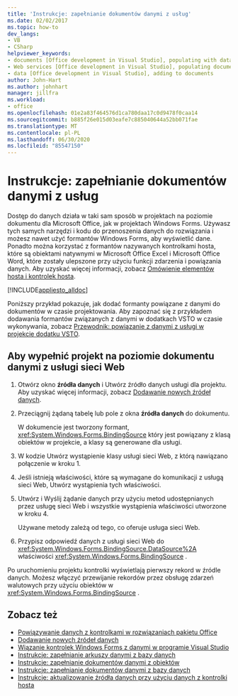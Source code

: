 ```yaml
---
title: 'Instrukcje: zapełnianie dokumentów danymi z usług'
ms.date: 02/02/2017
ms.topic: how-to
dev_langs:
- VB
- CSharp
helpviewer_keywords:
- documents [Office development in Visual Studio], populating with data
- Web services [Office development in Visual Studio], populating documents
- data [Office development in Visual Studio], adding to documents
author: John-Hart
ms.author: johnhart
manager: jillfra
ms.workload:
- office
ms.openlocfilehash: 01e2a83f464576d1ca780daa17c0d9478f0caa14
ms.sourcegitcommit: b885f26e015d03eafe7c885040644a52bb071fae
ms.translationtype: MT
ms.contentlocale: pl-PL
ms.lasthandoff: 06/30/2020
ms.locfileid: "85547150"
---
```

# <a name="how-to-populate-documents-with-data-from-services"></a>Instrukcje: zapełnianie dokumentów danymi z usług

Dostęp do danych działa w taki sam sposób w projektach na poziomie dokumentu dla Microsoft Office, jak w projektach Windows Forms. Używasz tych samych narzędzi i kodu do przenoszenia danych do rozwiązania i możesz nawet użyć formantów Windows Forms, aby wyświetlić dane. Ponadto można korzystać z formantów nazywanych kontrolkami hosta, które są obiektami natywnymi w Microsoft Office Excel i Microsoft Office Word, które zostały ulepszone przy użyciu funkcji zdarzenia i powiązania danych. Aby uzyskać więcej informacji, zobacz [Omówienie elementów hosta i kontrolek hosta](../vsto/host-items-and-host-controls-overview.md).

[!INCLUDE[appliesto_alldoc](../vsto/includes/appliesto-alldoc-md.md)]

Poniższy przykład pokazuje, jak dodać formanty powiązane z danymi do dokumentów w czasie projektowania. Aby zapoznać się z przykładem dodawania formantów związanych z danymi w dodatkach VSTO w czasie wykonywania, zobacz [Przewodnik: powiązanie z danymi z usługi w projekcie dodatku VSTO](../vsto/walkthrough-binding-to-data-from-a-service-in-a-vsto-add-in-project.md).

## <a name="to-populate-a-document-level-project-with-data-from-a-web-service"></a>Aby wypełnić projekt na poziomie dokumentu danymi z usługi sieci Web

1. Otwórz okno **źródła danych** i Utwórz źródło danych usługi dla projektu. Aby uzyskać więcej informacji, zobacz [Dodawanie nowych źródeł danych](../data-tools/add-new-data-sources.md).

2. Przeciągnij żądaną tabelę lub pole z okna **źródła danych** do dokumentu.

     W dokumencie jest tworzony formant, <xref:System.Windows.Forms.BindingSource> który jest powiązany z klasą obiektów w projekcie, a klasy są generowane dla usługi.

3. W kodzie Utwórz wystąpienie klasy usługi sieci Web, z którą nawiązano połączenie w kroku 1.

4. Jeśli istnieją właściwości, które są wymagane do komunikacji z usługą sieci Web, Utwórz wystąpienia tych właściwości.

5. Utwórz i Wyślij żądanie danych przy użyciu metod udostępnianych przez usługę sieci Web i wszystkie wystąpienia właściwości utworzone w kroku 4.

     Używane metody zależą od tego, co oferuje usługa sieci Web.

6. Przypisz odpowiedź danych z usługi sieci Web do <xref:System.Windows.Forms.BindingSource.DataSource%2A> właściwości <xref:System.Windows.Forms.BindingSource> .

Po uruchomieniu projektu kontrolki wyświetlają pierwszy rekord w źródle danych. Możesz włączyć przewijanie rekordów przez obsługę zdarzeń walutowych przy użyciu obiektów w <xref:System.Windows.Forms.BindingSource> .

## <a name="see-also"></a>Zobacz też

- [Powiązywanie danych z kontrolkami w rozwiązaniach pakietu Office](../vsto/binding-data-to-controls-in-office-solutions.md)
- [Dodawanie nowych źródeł danych](../data-tools/add-new-data-sources.md)
- [Wiązanie kontrolek Windows Forms z danymi w programie Visual Studio](../data-tools/bind-windows-forms-controls-to-data-in-visual-studio.md)
- [Instrukcje: zapełnianie arkuszy danymi z bazy danych](../vsto/how-to-populate-worksheets-with-data-from-a-database.md)
- [Instrukcje: zapełnianie dokumentów danymi z obiektów](../vsto/how-to-populate-documents-with-data-from-objects.md)
- [Instrukcje: zapełnianie dokumentów danymi z bazy danych](../vsto/how-to-populate-documents-with-data-from-a-database.md)
- [Instrukcje: aktualizowanie źródła danych przy użyciu danych z kontrolki hosta](../vsto/how-to-update-a-data-source-with-data-from-a-host-control.md)